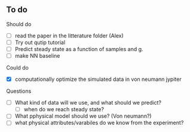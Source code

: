 ## To do 

Should do
- [ ] read the paper in the litterature folder (Alex)
- [ ] Try out qutip tutorial 
- [ ] Predict steady state as a function of samples and g.
- [ ] make NN baseline 

Could do 
- [x] computationally optimize the simulated data in von neumann jypiter

Questions
- [ ] What kind of data will we use, and what should we predict?
    - [ ] when do we reach steady state?
- [ ] What pphysical model should we use? (Von neumann?)
- [ ] what physical attributes/varabiles do we know from the experiment?
